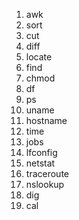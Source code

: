 1. awk
2. sort
3. cut
4. diff
5. locate
6. find
7. chmod
8. df
9. ps
10. uname
11. hostname
12. time
13. jobs
14. lfconfig
15. netstat
16. traceroute
17. nslookup
18. dig
19. cal